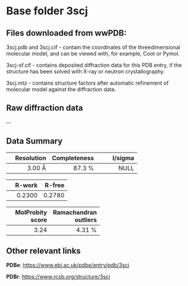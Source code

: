 # Base folder 3scj

## Files downloaded from wwPDB:

3scj.pdb and 3scj.cif - contain the coordinates of the threedimensional molecular model, and can be viewed with, for example, Coot or Pymol.

3scj-sf.cif - contains deposited diffraction data for this PDB entry, if the structure has been solved with X-ray or neutron crystallography.

3scj.mtz - contains structure factors after automatic refinement of molecular model against the diffraction data.

## Raw diffraction data

--<br> 

## Data Summary
|   | Resolution | Completeness| I/sigma |
|---|-------------:|----------------:|--------------:|
|   |3.00 Å|87.3  %|<img width=50/>NULL |

|   | **R-work**| **R-free**   
|---|-------------:|----------------:|           
||  0.2300|  0.2780|

|   |**MolProbity<br>score**| **Ramachandran<br>outliers** 
|---|-------------:|----------------:|
||  3.24|  4.31 %|

 

 



## Other relevant links 
**PDBe**:  https://www.ebi.ac.uk/pdbe/entry/pdb/3scj
 
**PDBr**: https://www.rcsb.org/structure/3scj 

